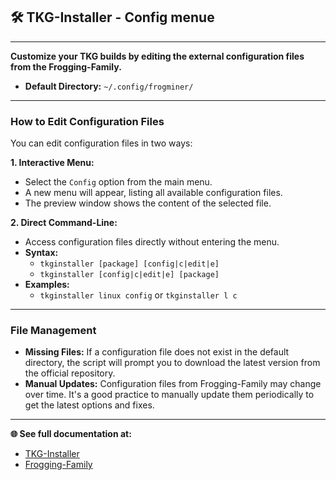 ## 🛠️ TKG-Installer - Config menue

---

**Customize your TKG builds by editing the external configuration files from the Frogging-Family.**

- **Default Directory:** `~/.config/frogminer/`

---

### How to Edit Configuration Files

You can edit configuration files in two ways:

**1. Interactive Menu:**
- Select the `Config` option from the main menu.
- A new menu will appear, listing all available configuration files.
- The preview window shows the content of the selected file.

**2. Direct Command-Line:**
- Access configuration files directly without entering the menu.
- **Syntax:**
  - `tkginstaller [package] [config|c|edit|e]`
  - `tkginstaller [config|c|edit|e] [package]`
- **Examples:**
  - `tkginstaller linux config` or `tkginstaller l c`

---

### File Management

- **Missing Files:** If a configuration file does not exist in the default directory, the script will prompt you to download the latest version from the official repository.
- **Manual Updates:** Configuration files from Frogging-Family may change over time. It's a good practice to manually update them periodically to get the latest options and fixes.

---

**🌐 See full documentation at:**

- [TKG-Installer](https://github.com/damachine/tkginstaller)
- [Frogging-Family](https://github.com/Frogging-Family/)
